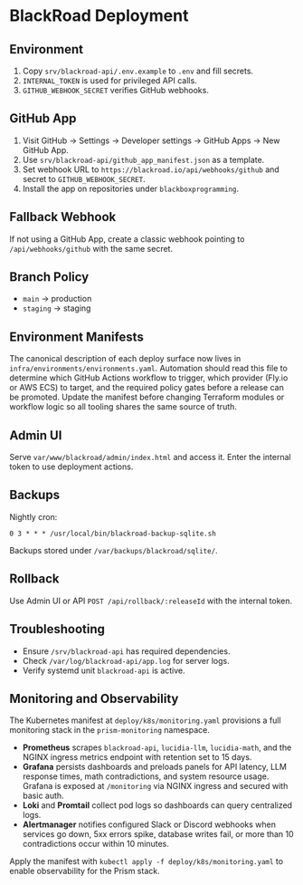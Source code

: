 # BlackRoad Deployment

## Environment

1. Copy `srv/blackroad-api/.env.example` to `.env` and fill secrets.
2. `INTERNAL_TOKEN` is used for privileged API calls.
3. `GITHUB_WEBHOOK_SECRET` verifies GitHub webhooks.

## GitHub App

1. Visit GitHub → Settings → Developer settings → GitHub Apps → New GitHub App.
2. Use `srv/blackroad-api/github_app_manifest.json` as a template.
3. Set webhook URL to `https://blackroad.io/api/webhooks/github` and secret to `GITHUB_WEBHOOK_SECRET`.
4. Install the app on repositories under `blackboxprogramming`.

## Fallback Webhook

If not using a GitHub App, create a classic webhook pointing to `/api/webhooks/github` with the same secret.

## Branch Policy

- `main` → production
- `staging` → staging

## Environment Manifests

The canonical description of each deploy surface now lives in
`infra/environments/environments.yaml`. Automation should read this
file to determine which GitHub Actions workflow to trigger, which
provider (Fly.io or AWS ECS) to target, and the required policy
gates before a release can be promoted. Update the manifest before
changing Terraform modules or workflow logic so all tooling shares
the same source of truth.

## Admin UI

Serve `var/www/blackroad/admin/index.html` and access it. Enter the internal token to use deployment actions.

## Backups

Nightly cron:
```
0 3 * * * /usr/local/bin/blackroad-backup-sqlite.sh
```
Backups stored under `/var/backups/blackroad/sqlite/`.

## Rollback

Use Admin UI or API `POST /api/rollback/:releaseId` with the internal token.

## Troubleshooting

- Ensure `/srv/blackroad-api` has required dependencies.
- Check `/var/log/blackroad-api/app.log` for server logs.
- Verify systemd unit `blackroad-api` is active.

## Monitoring and Observability

The Kubernetes manifest at `deploy/k8s/monitoring.yaml` provisions a full
monitoring stack in the `prism-monitoring` namespace.

- **Prometheus** scrapes `blackroad-api`, `lucidia-llm`, `lucidia-math`, and the
  NGINX ingress metrics endpoint with retention set to 15 days.
- **Grafana** persists dashboards and preloads panels for API latency, LLM
  response times, math contradictions, and system resource usage. Grafana is
  exposed at `/monitoring` via NGINX ingress and secured with basic auth.
- **Loki** and **Promtail** collect pod logs so dashboards can query centralized
  logs.
- **Alertmanager** notifies configured Slack or Discord webhooks when services
  go down, 5xx errors spike, database writes fail, or more than 10 contradictions
  occur within 10 minutes.

Apply the manifest with `kubectl apply -f deploy/k8s/monitoring.yaml` to enable
observability for the Prism stack.
